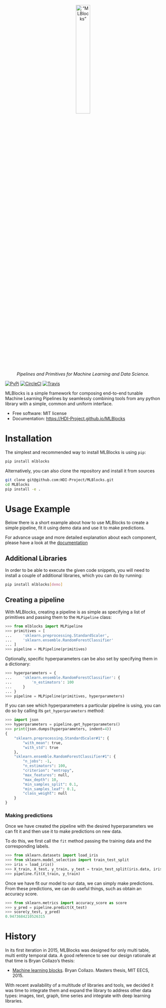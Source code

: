 <p align="center">
<img width=30% src="https://dai.lids.mit.edu/wp-content/uploads/2018/06/mlblocks-icon.png" alt=“MLBlocks” />
</p>

<p align="center">
<i>
Pipelines and Primitives for Machine Learning and Data Science.
</i>
</p>


[![PyPi][pypi-img]][pypi-url]
[![CircleCI][circleci-img]][circleci-url]
[![Travis][travis-img]][travis-url]

[travis-img]: https://travis-ci.org/HDI-Project/MLBlocks.svg?branch=master
[travis-url]: https://travis-ci.org/HDI-Project/MLBlocks
[pypi-img]: https://img.shields.io/pypi/v/mlblocks.svg
[pypi-url]: https://pypi.python.org/pypi/mlblocks
[circleci-img]: https://circleci.com/gh/HDI-Project/MLBlocks.svg?style=shield
[circleci-url]: https://circleci.com/gh/HDI-Project/MLBlocks

MLBlocks is a simple framework for composing end-to-end tunable Machine Learning Pipelines by
seamlessly combining tools from any python library with a simple, common and uniform interface.

* Free software: MIT license
* Documentation: https://HDI-Project.github.io/MLBlocks

# Installation

The simplest and recommended way to install MLBlocks is using `pip`:

```bash
pip install mlblocks
```

Alternatively, you can also clone the repository and install it from sources

```bash
git clone git@github.com:HDI-Project/MLBlocks.git
cd MLBlocks
pip install -e .
```

# Usage Example

Below there is a short example about how to use MLBlocks to create a simple pipeline, fit it
using demo data and use it to make predictions.

For advance usage and more detailed explanation about each component, please have a look
at the [documentation](https://HDI-Project.github.io/MLBlocks)

## Additional Libraries

In order to be able to execute the given code snippets, you will need to install a couple of
additional libraries, which you can do by running:

```bash
pip install mlblocks[demo]
```

## Creating a pipeline

With MLBlocks, creating a pipeline is as simple as specifying a list of primitives and passing
them to the `MLPipeline` class:

```python
>>> from mlblocks import MLPipeline
>>> primitives = [
...     'sklearn.preprocessing.StandardScaler',
...     'sklearn.ensemble.RandomForestClassifier'
... ]
>>> pipeline = MLPipeline(primitives)
```

Optionally, specific hyperparameters can be also set by specifying them in a dictionary:

```python
>>> hyperparameters = {
...     'sklearn.ensemble.RandomForestClassifier': {
...         'n_estimators': 100
...     }
... }
>>> pipeline = MLPipeline(primitives, hyperparameters)
```

If you can see which hyperparameters a particular pipeline is using, you can do so by calling
its `get_hyperparameters` method:

```python
>>> import json
>>> hyperparameters = pipeline.get_hyperparameters()
>>> print(json.dumps(hyperparameters, indent=4))
{
    "sklearn.preprocessing.StandardScaler#1": {
        "with_mean": true,
        "with_std": true
    },
    "sklearn.ensemble.RandomForestClassifier#1": {
        "n_jobs": -1,
        "n_estimators": 100,
        "criterion": "entropy",
        "max_features": null,
        "max_depth": 10,
        "min_samples_split": 0.1,
        "min_samples_leaf": 0.1,
        "class_weight": null
    }
}
```

### Making predictions

Once we have created the pipeline with the desired hyperparameters we can fit it
and then use it to make predictions on new data.

To do this, we first call the `fit` method passing the training data and the corresponding labels.

```python
>>> from sklearn.datasets import load_iris
>>> from sklearn.model_selection import train_test_split
>>> iris = load_iris()
>>> X_train, X_test, y_train, y_test = train_test_split(iris.data, iris.target)
>>> pipeline.fit(X_train, y_train)
```

Once we have fit our model to our data, we can simply make predictions. From these predictions,
we can do useful things, such as obtain an accuracy score.

```python
>>> from sklearn.metrics import accuracy_score as score
>>> y_pred = pipeline.predict(X_test)
>>> score(y_test, y_pred)
0.9473684210526315
```

# History

In its first iteration in 2015, MLBlocks was designed for only multi table, multi entity temporal
data. A good reference to see our design rationale at that time is Bryan Collazo’s thesis:
* [Machine learning blocks](https://dai.lids.mit.edu/wp-content/uploads/2018/06/Mlblocks_Bryan.pdf).
  Bryan Collazo. Masters thesis, MIT EECS, 2015.

With recent availability of a multitude of libraries and tools, we decided it was time to integrate
them and expand the library to address other data types: images, text, graph, time series and
integrate with deep learning libraries.

